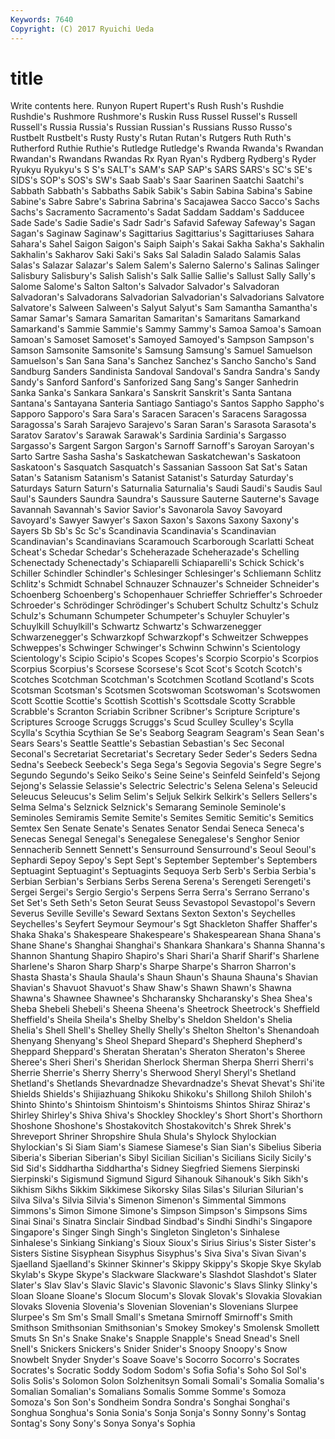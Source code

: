```yaml
---
Keywords: 7640 
Copyright: (C) 2017 Ryuichi Ueda
---
```


# title

Write contents here.
Runyon Rupert Rupert's Rush Rush's Rushdie Rushdie's
Rushmore Rushmore's Ruskin Russ Russel Russel's Russell Russell's Russia Russia's
Russian Russian's Russians Russo Russo's Rustbelt Rustbelt's Rusty Rusty's Rutan
Rutan's Rutgers Ruth Ruth's Rutherford Ruthie Ruthie's Rutledge Rutledge's Rwanda
Rwanda's Rwandan Rwandan's Rwandans Rwandas Rx Ryan Ryan's Rydberg Rydberg's
Ryder Ryukyu Ryukyu's S S's SALT's SAM's SAP SAP's SARS
SARS's SC's SE's SIDS's SOP's SOS's SW's Saab Saab's Saar
Saarinen Saatchi Saatchi's Sabbath Sabbath's Sabbaths Sabik Sabik's Sabin Sabina
Sabina's Sabine Sabine's Sabre Sabre's Sabrina Sabrina's Sacajawea Sacco Sacco's
Sachs Sachs's Sacramento Sacramento's Sadat Saddam Saddam's Sadducee Sade Sade's
Sadie Sadie's Sadr Sadr's Safavid Safeway Safeway's Sagan Sagan's Saginaw
Saginaw's Sagittarius Sagittarius's Sagittariuses Sahara Sahara's Sahel Saigon Saigon's Saiph
Saiph's Sakai Sakha Sakha's Sakhalin Sakhalin's Sakharov Saki Saki's Saks
Sal Saladin Salado Salamis Salas Salas's Salazar Salazar's Salem Salem's
Salerno Salerno's Salinas Salinger Salisbury Salisbury's Salish Salish's Salk Sallie
Sallie's Sallust Sally Sally's Salome Salome's Salton Salton's Salvador Salvador's
Salvadoran Salvadoran's Salvadorans Salvadorian Salvadorian's Salvadorians Salvatore Salvatore's Salween Salween's
Salyut Salyut's Sam Samantha Samantha's Samar Samar's Samara Samaritan Samaritan's
Samaritans Samarkand Samarkand's Sammie Sammie's Sammy Sammy's Samoa Samoa's Samoan
Samoan's Samoset Samoset's Samoyed Samoyed's Sampson Sampson's Samson Samsonite Samsonite's
Samsung Samsung's Samuel Samuelson Samuelson's San Sana Sana's Sanchez Sanchez's
Sancho Sancho's Sand Sandburg Sanders Sandinista Sandoval Sandoval's Sandra Sandra's
Sandy Sandy's Sanford Sanford's Sanforized Sang Sang's Sanger Sanhedrin Sanka
Sanka's Sankara Sankara's Sanskrit Sanskrit's Santa Santana Santana's Santayana Santeria
Santiago Santiago's Santos Sappho Sappho's Sapporo Sapporo's Sara Sara's Saracen
Saracen's Saracens Saragossa Saragossa's Sarah Sarajevo Sarajevo's Saran Saran's Sarasota
Sarasota's Saratov Saratov's Sarawak Sarawak's Sardinia Sardinia's Sargasso Sargasso's Sargent
Sargon Sargon's Sarnoff Sarnoff's Saroyan Saroyan's Sarto Sartre Sasha Sasha's
Saskatchewan Saskatchewan's Saskatoon Saskatoon's Sasquatch Sasquatch's Sassanian Sassoon Sat Sat's
Satan Satan's Satanism Satanism's Satanist Satanist's Saturday Saturday's Saturdays Saturn
Saturn's Saturnalia Saturnalia's Saudi Saudi's Saudis Saul Saul's Saunders Saundra
Saundra's Saussure Sauterne Sauterne's Savage Savannah Savannah's Savior Savior's Savonarola
Savoy Savoyard Savoyard's Sawyer Sawyer's Saxon Saxon's Saxons Saxony Saxony's
Sayers Sb Sb's Sc Sc's Scandinavia Scandinavia's Scandinavian Scandinavian's Scandinavians
Scaramouch Scarborough Scarlatti Scheat Scheat's Schedar Schedar's Scheherazade Scheherazade's Schelling
Schenectady Schenectady's Schiaparelli Schiaparelli's Schick Schick's Schiller Schindler Schindler's Schlesinger
Schlesinger's Schliemann Schlitz Schlitz's Schmidt Schnabel Schnauzer Schnauzer's Schneider Schneider's
Schoenberg Schoenberg's Schopenhauer Schrieffer Schrieffer's Schroeder Schroeder's Schrödinger Schrödinger's Schubert
Schultz Schultz's Schulz Schulz's Schumann Schumpeter Schumpeter's Schuyler Schuyler's Schuylkill
Schuylkill's Schwartz Schwartz's Schwarzenegger Schwarzenegger's Schwarzkopf Schwarzkopf's Schweitzer Schweppes Schweppes's
Schwinger Schwinger's Schwinn Schwinn's Scientology Scientology's Scipio Scipio's Scopes Scopes's
Scorpio Scorpio's Scorpios Scorpius Scorpius's Scorsese Scorsese's Scot Scot's Scotch
Scotch's Scotches Scotchman Scotchman's Scotchmen Scotland Scotland's Scots Scotsman Scotsman's
Scotsmen Scotswoman Scotswoman's Scotswomen Scott Scottie Scottie's Scottish Scottish's Scottsdale
Scotty Scrabble Scrabble's Scranton Scriabin Scribner Scribner's Scripture Scripture's Scriptures
Scrooge Scruggs Scruggs's Scud Sculley Sculley's Scylla Scylla's Scythia Scythian
Se Se's Seaborg Seagram Seagram's Sean Sean's Sears Sears's Seattle
Seattle's Sebastian Sebastian's Sec Seconal Seconal's Secretariat Secretariat's Secretary Seder
Seder's Seders Sedna Sedna's Seebeck Seebeck's Sega Sega's Segovia Segovia's
Segre Segre's Segundo Segundo's Seiko Seiko's Seine Seine's Seinfeld Seinfeld's
Sejong Sejong's Selassie Selassie's Selectric Selectric's Selena Selena's Seleucid Seleucus
Seleucus's Selim Selim's Seljuk Selkirk Selkirk's Sellers Sellers's Selma Selma's
Selznick Selznick's Semarang Seminole Seminole's Seminoles Semiramis Semite Semite's Semites
Semitic Semitic's Semitics Semtex Sen Senate Senate's Senates Senator Sendai
Seneca Seneca's Senecas Senegal Senegal's Senegalese Senegalese's Senghor Senior Sennacherib
Sennett Sennett's Sensurround Sensurround's Seoul Seoul's Sephardi Sepoy Sepoy's Sept
Sept's September September's Septembers Septuagint Septuagint's Septuagints Sequoya Serb Serb's
Serbia Serbia's Serbian Serbian's Serbians Serbs Serena Serena's Serengeti Serengeti's
Sergei Sergei's Sergio Sergio's Serpens Serra Serra's Serrano Serrano's Set
Set's Seth Seth's Seton Seurat Seuss Sevastopol Sevastopol's Severn Severus
Seville Seville's Seward Sextans Sexton Sexton's Seychelles Seychelles's Seyfert Seymour
Seymour's Sgt Shackleton Shaffer Shaffer's Shaka Shaka's Shakespeare Shakespeare's Shakespearean
Shana Shana's Shane Shane's Shanghai Shanghai's Shankara Shankara's Shanna Shanna's
Shannon Shantung Shapiro Shapiro's Shari Shari'a Sharif Sharif's Sharlene Sharlene's
Sharon Sharp Sharp's Sharpe Sharpe's Sharron Sharron's Shasta Shasta's Shaula
Shaula's Shaun Shaun's Shauna Shauna's Shavian Shavian's Shavuot Shavuot's Shaw
Shaw's Shawn Shawn's Shawna Shawna's Shawnee Shawnee's Shcharansky Shcharansky's Shea
Shea's Sheba Shebeli Shebeli's Sheena Sheena's Sheetrock Sheetrock's Sheffield Sheffield's
Sheila Sheila's Shelby Shelby's Sheldon Sheldon's Shelia Shelia's Shell Shell's
Shelley Shelly Shelly's Shelton Shelton's Shenandoah Shenyang Shenyang's Sheol Shepard
Shepard's Shepherd Shepherd's Sheppard Sheppard's Sheratan Sheratan's Sheraton Sheraton's Sheree
Sheree's Sheri Sheri's Sheridan Sherlock Sherman Sherpa Sherri Sherri's Sherrie
Sherrie's Sherry Sherry's Sherwood Sheryl Sheryl's Shetland Shetland's Shetlands Shevardnadze
Shevardnadze's Shevat Shevat's Shi'ite Shields Shields's Shijiazhuang Shikoku Shikoku's Shillong
Shiloh Shiloh's Shinto Shinto's Shintoism Shintoism's Shintoisms Shintos Shiraz Shiraz's
Shirley Shirley's Shiva Shiva's Shockley Shockley's Short Short's Shorthorn Shoshone
Shoshone's Shostakovitch Shostakovitch's Shrek Shrek's Shreveport Shriner Shropshire Shula Shula's
Shylock Shylockian Shylockian's Si Siam Siam's Siamese Siamese's Sian Sian's
Sibelius Siberia Siberia's Siberian Siberian's Sibyl Sicilian Sicilian's Sicilians Sicily
Sicily's Sid Sid's Siddhartha Siddhartha's Sidney Siegfried Siemens Sierpinski Sierpinski's
Sigismund Sigmund Sigurd Sihanouk Sihanouk's Sikh Sikh's Sikhism Sikhs Sikkim
Sikkimese Sikorsky Silas Silas's Silurian Silurian's Silva Silva's Silvia Silvia's
Simenon Simenon's Simmental Simmons Simmons's Simon Simone Simone's Simpson Simpson's
Simpsons Sims Sinai Sinai's Sinatra Sinclair Sindbad Sindbad's Sindhi Sindhi's
Singapore Singapore's Singer Singh Singh's Singleton Singleton's Sinhalese Sinhalese's Sinkiang
Sinkiang's Sioux Sioux's Sirius Sirius's Sister Sister's Sisters Sistine Sisyphean
Sisyphus Sisyphus's Siva Siva's Sivan Sivan's Sjaelland Sjaelland's Skinner Skinner's
Skippy Skippy's Skopje Skye Skylab Skylab's Skype Skype's Slackware Slackware's
Slashdot Slashdot's Slater Slater's Slav Slav's Slavic Slavic's Slavonic Slavonic's
Slavs Slinky Slinky's Sloan Sloane Sloane's Slocum Slocum's Slovak Slovak's
Slovakia Slovakian Slovaks Slovenia Slovenia's Slovenian Slovenian's Slovenians Slurpee Slurpee's
Sm Sm's Small Small's Smetana Smirnoff Smirnoff's Smith Smithson Smithsonian
Smithsonian's Smokey Smokey's Smolensk Smollett Smuts Sn Sn's Snake Snake's
Snapple Snapple's Snead Snead's Snell Snell's Snickers Snickers's Snider Snider's
Snoopy Snoopy's Snow Snowbelt Snyder Snyder's Soave Soave's Socorro Socorro's
Socrates Socrates's Socratic Soddy Sodom Sodom's Sofia Sofia's Soho Sol
Sol's Solis Solis's Solomon Solon Solzhenitsyn Somali Somali's Somalia Somalia's
Somalian Somalian's Somalians Somalis Somme Somme's Somoza Somoza's Son Son's
Sondheim Sondra Sondra's Songhai Songhai's Songhua Songhua's Sonia Sonia's Sonja
Sonja's Sonny Sonny's Sontag Sontag's Sony Sony's Sonya Sonya's Sophia
